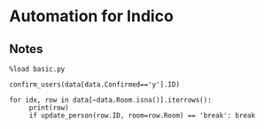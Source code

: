 # Automation for Indico

## Notes

```
%load basic.py

confirm_users(data[data.Confirmed=='y'].ID)

for idx, row in data[~data.Room.isna()].iterrows():
     print(row)
     if update_person(row.ID, room=row.Room) == 'break': break

```
